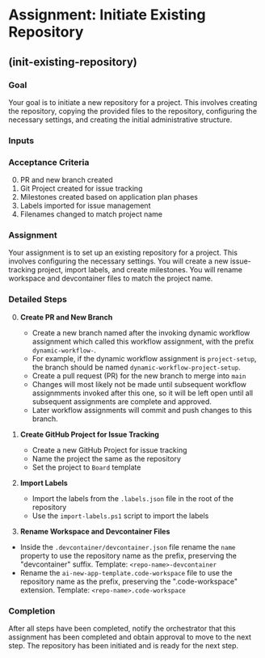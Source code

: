 # Assignment: Initiate Existing Repository

## (init-existing-repository)

### Goal

Your goal is to initiate a new repository for a project. This involves creating the repository, copying the provided files to the repository, configuring the necessary settings, and creating the initial administrative structure.

### Inputs

### Acceptance Criteria

0. PR and new branch created
1. Git Project created for issue tracking
2. Milestones created based on application plan phases
3. Labels imported for issue management
4. Filenames changed to match project name

### Assignment
 
Your assignment is to set up an existing repository for a project. This involves configuring the necessary settings. You will create a new issue-tracking project, import labels, and create milestones. You will rename workspace and devcontainer files to match the project name.

### Detailed Steps

0. **Create PR and New Branch**
   - Create a new branch named after the invoking dynamic workflow assignment which called this workflow assignment, with the prefix `dynamic-workflow-`.
   - For example, if the dynamic workflow assignment is `project-setup`, the branch should be named `dynamic-workflow-project-setup`.
   - Create a pull request (PR) for the new branch to merge into `main`
   - Changes will most likely not be made until subsequent workflow assignmments invoked after this one, so it will be left open until all subsequent assignments are complete and approved.
   - Later workflow assignments will commit and push changes to this branch.

1. **Create GitHub Project for Issue Tracking**
   - Create a new GitHub Project for issue tracking
   - Name the project the same as the repository
   - Set the project to `Board` template

2. **Import Labels**
   - Import the labels from the `.labels.json` file in the root of the repository
   - Use the `import-labels.ps1` script to import the labels

3.  **Rename Workspace and Devcontainer Files**
   - Inside the `.devcontainer/devcontainer.json` file rename the `name` property to use the repository name as the prefix, preserving the "devcontainer" suffix. Template: `<repo-name>-devcontainer`
   - Rename the `ai-new-app-template.code-workspace` file to use the repository name as the prefix, preserving the ".code-workspace" extension. Template: `<repo-name>.code-workspace`

### Completion

After all steps have been completed, notify the orchestrator that this assignment has been completed and obtain approval to move to the next step. The repository has been initiated and is ready for the next step.
